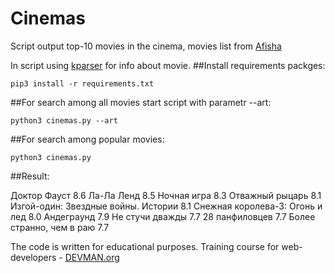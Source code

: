 # Cinemas

Script output top-10 movies in the cinema, movies list from [Afisha](http://www.afisha.ru/msk/schedule_cinema/)

In script using [kparser](http://kparser.pp.ua/) for info about movie.
##Install requirements packges:

    pip3 install -r requirements.txt

##For search among all movies start script with parametr --art:

    python3 cinemas.py --art

##For search among popular movies:

    python3 cinemas.py

##Result:

Доктор Фауст 8.6
Ла-Ла Ленд 8.5
Ночная игра 8.3
Отважный рыцарь 8.1
Изгой-один: Звездные войны. Истории 8.1
Снежная королева-3: Огонь и лед 8.0 
Андеграунд 7.9
Не стучи дважды 7.7
28 панфиловцев 7.7
Более странно, чем в раю 7.7


The code is written for educational purposes. Training course for web-developers - [DEVMAN.org](https://devman.org)
